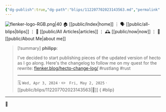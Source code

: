 ```yaml
---
{"dg-publish":true,"dg-path":"blips/112207702023143563.md","permalink":"/blips/112207702023143563/","title":"philipp on mastodon @ 2024-04-03","created":"2024-04-03T14:14:16","updated":"2025-05-02T08:50:44"}
---
```



<div class="transclusion internal-embed is-loaded"><div class="markdown-embed">




![flenker-logo-RGB.png|40](/img/user/attachments/flenker-logo-RGB.png)
🏠 [[public/Index\|home]]  ⋮ 🗣️ [[public/all-blips\|blips]] ⋮  📝 [[public/All Articles\|articles]]  ⋮ 🕰️ [[public/now\|now]] ⋮ 🪪 [[public/About Me\|about me]]


</div></div>


> [!summary] **philipp**:
>
> I've decided to start publishing pieces of the updated version of hecto as I go along. Here's the changelog to follow me on my quest for the rewrite:
> [flenker.blog/hecto-change-log/](https://www.flenker.blog/hecto-change-log/)
> #rustlang #rust
> - - -
>
> 🗓️ <code>Wed, Apr 3, 2024</code>  · ✏️ <code> Fri, May 2, 2025</code>  · [[public/blips/112207702023143563\|🔗]]
{ #blip}


- - -

 👾
